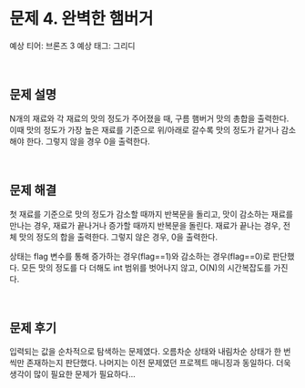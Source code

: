 # 문제 4. 완벽한 햄버거

예상 티어: 브론즈 3
예상 태그: 그리디

<br>

## 문제 설명

N개의 재료와 각 재료의 맛의 정도가 주어졌을 때, 구름 햄버거 맛의 총합을 출력한다.
이때 맛의 정도가 가장 높은 재료를 기준으로 위/아래로 갈수록 맛의 정도가 같거나 감소해야 한다.
그렇지 않을 경우 0을 출력한다.

<br>

## 문제 해결

첫 재료를 기준으로 맛의 정도가 감소할 때까지 반복문을 돌리고,
맛이 감소하는 재료를 만나는 경우, 재료가 끝나거나 증가할 때까지 반복문을 돌린다.
재료가 끝나는 경우, 전체 맛의 정도의 합을 출력한다.
그렇지 않은 경우, 0을 출력한다.

상태는 flag 변수를 통해 증가하는 경우(flag==1)와 감소하는 경우(flag==0)로 판단했다.
모든 맛의 정도를 다 더해도 int 범위를 벗어나지 않고, O(N)의 시간복잡도를 가진다.

<br>

## 문제 후기

입력되는 값을 순차적으로 탐색하는 문제였다.
오름차순 상태와 내림차순 상태가 한 번씩만 존재하는지 판단했다.
나머지는 이전 문제였던 프로젝트 매니징과 동일하다.
더욱 생각이 많이 필요한 문제가 필요하다...

<br>